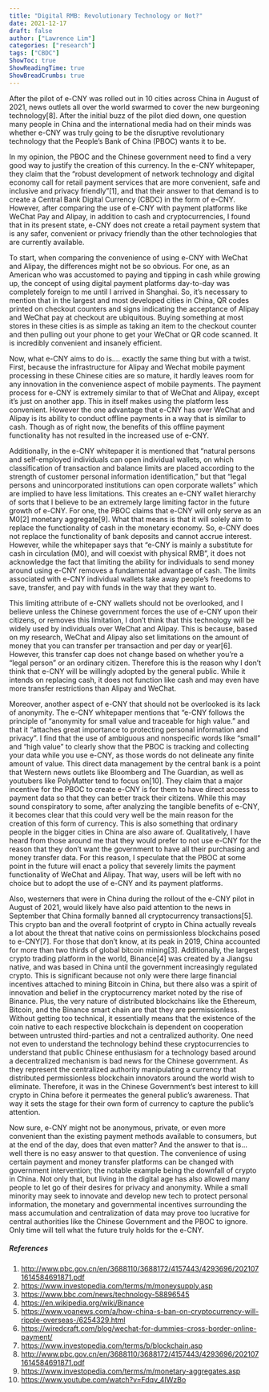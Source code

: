 ```yaml
---
title: "Digital RMB: Revolutionary Technology or Not?"
date: 2021-12-17
draft: false
author: ["Lawrence Lim"]
categories: ["research"]
tags: ["CBDC"]
ShowToc: true
ShowReadingTime: true
ShowBreadCrumbs: true
---
```


After the pilot of e-CNY was rolled out in 10 cities across China in August of 2021, news outlets all over the world swarmed to cover the new burgeoning technology[8]. After the initial buzz of the pilot died down, one question many people in China and the international media had on their minds was whether e-CNY was truly going to be the disruptive revolutionary technology that the People’s Bank of China (PBOC) wants it to be.

In my opinion, the PBOC and the Chinese government need to find a very good way to justify the creation of this currency. In the e-CNY whitepaper, they claim that the “robust development of network technology and digital economy call for retail payment services that are more convenient, safe and inclusive and privacy friendly”[1], and that their answer to that demand is to create a Central Bank Digital Currency (CBDC) in the form of e-CNY. However, after comparing the use of e-CNY with payment platforms like WeChat Pay and Alipay, in addition to cash and cryptocurrencies, I found that in its present state, e-CNY does not create a retail payment system that is any safer, convenient or privacy friendly than the other technologies that are currently available.

To start, when comparing the convenience of using e-CNY with WeChat and Alipay, the differences might not be so obvious. For one, as an American who was accustomed to paying and tipping in cash while growing up, the concept of using digital payment platforms day-to-day was completely foreign to me until I arrived in Shanghai. So, it’s necessary to mention that in the largest and most developed cities in China, QR codes printed on checkout counters and signs indicating the acceptance of Alipay and WeChat pay at checkout are ubiquitous. Buying something at most stores in these cities is as simple as taking an item to the checkout counter and then pulling out your phone to get your WeChat or QR code scanned. It is incredibly convenient and insanely efficient. 

Now, what e-CNY aims to do is…. exactly the same thing but with a twist. First, because the infrastructure for Alipay and Wechat mobile payment processing in these Chinese cities are so mature, it hardly leaves room for any innovation in the convenience aspect of mobile payments. The payment process for e-CNY is extremely similar to that of WeChat and Alipay, except it’s just on another app. This in itself makes using the platform less convenient. However the one advantage that e-CNY has over WeChat and Alipay is its ability to conduct offline payments in a way that is similar to cash. Though as of right now, the benefits of this offline payment functionality has not resulted in the increased use of e-CNY. 

Additionally, in the e-CNY whitepaper it is mentioned that “natural persons and self-employed individuals can open individual wallets, on which classification of transaction and balance limits are placed according to the strength of customer personal information identification,” but that “legal persons and unincorporated institutions can open corporate wallets” which are implied to have less limitations. This creates an e-CNY wallet hierarchy of sorts that I believe to be an extremely large limiting factor in the future growth of e-CNY. For one, the PBOC claims that e-CNY will only serve as an M0[2] monetary aggregate[9]. What that means is that it will solely aim to replace the functionality of cash in the monetary economy. So, e-CNY does not replace the functionality of bank deposits and cannot accrue interest. However, while the whitepaper says that “e-CNY is mainly a substitute for cash in circulation (M0), and will coexist with physical RMB”, it does not acknowledge the fact that limiting the ability for individuals to send money around using e-CNY removes a fundamental advantage of cash. The limits associated with e-CNY individual wallets take away people’s freedoms to save, transfer, and pay with funds in the way that they want to. 

This limiting attribute of e-CNY wallets should not be overlooked, and I believe unless the Chinese government forces the use of e-CNY upon their citizens, or removes this limitation, I don’t think that this technology will be widely used by individuals over WeChat and Alipay. This is because, based on my research, WeChat and Alipay also set limitations on the amount of money that you can transfer per transaction and per day or year[6]. However, this transfer cap does not change based on whether you’re a “legal person” or an ordinary citizen. Therefore this is the reason why I don’t think that e-CNY will be willingly adopted by the general public. While it intends on replacing cash, it does not function like cash and may even have more transfer restrictions than Alipay and WeChat. 

Moreover, another aspect of e-CNY that should not be overlooked is its lack of anonymity. The e-CNY whitepaper mentions that “e-CNY follows the principle of “anonymity for small value and traceable for high value.” and that it “attaches great importance to protecting personal information and privacy”. I find that the use of ambiguous and nonspecific words like “small” and “high value” to clearly show that the PBOC is tracking and collecting your data while you use e-CNY, as those words do not delineate any finite amount of value. This direct data management by the central bank is a point that Western news outlets like Bloomberg and The Guardian, as well as youtubers like PolyMatter tend to focus on[10]. They claim that a major incentive for the PBOC to create e-CNY is for them to have direct access to payment data so that they can better track their citizens. While this may sound conspiratory to some, after analyzing the tangible benefits of e-CNY, it becomes clear that this could very well be the main reason for the creation of this form of currency. This is also something that ordinary people in the bigger cities in China are also aware of. Qualitatively, I have heard from those around me that they would prefer to not use e-CNY for the reason that they don’t want the government to have all their purchasing and money transfer data. For this reason, I speculate that the PBOC at some point in the future will enact a policy that severely limits the payment functionality of WeChat and Alipay. That way, users will be left with no choice but to adopt the use of e-CNY and its payment platforms.

Also, westerners that were in China during the rollout of the e-CNY pilot in August of 2021, would likely have also paid attention to the news in September that China formally banned all cryptocurrency transactions[5]. This crypto ban and the overall footprint of crypto in China actually reveals a lot about the threat that native coins on permissionless blockchains posed to e-CNY[7]. For those that don’t know, at its peak in 2019, China accounted for more than two thirds of global bitcoin mining[3]. Additionally, the largest crypto trading platform in the world, Binance[4] was created by a Jiangsu native, and was based in China until the government increasingly regulated crypto. This is significant because not only were there large financial incentives attached to mining Bitcoin in China, but there also was a spirit of innovation and belief in the cryptocurrency market noted by the rise of Binance. Plus, the very nature of distributed blockchains like the Ethereum, Bitcoin, and the Binance smart chain are that they are permissionless. Without getting too technical, it essentially means that the existence of the coin native to each respective blockchain is dependent on cooperation between untrusted third-parties and not a centralized authority. One need not even to understand the technology behind these cryptocurrencies to understand that public Chinese enthusiasm for a technology based around a decentralized mechanism is bad news for the Chinese government. As they represent the centralized authority manipulating a currency that distributed permissionless blockchain innovators around the world wish to eliminate. Therefore, it was in the Chinese Government’s best interest to kill crypto in China before it permeates the general public’s awareness. That way it sets the stage for their own form of currency to capture the public’s attention.

Now sure, e-CNY might not be anonymous, private, or even more convenient than the existing payment methods available to consumers, but at the end of the day, does that even matter? And the answer to that is… well there is no easy answer to that question. The convenience of using certain payment and money transfer platforms can be changed with government intervention; the notable example being the downfall of crypto in China. Not only that, but living in the digital age has also allowed many people to let go of their desires for privacy and anonymity. While a small minority may seek to innovate and develop new tech to protect personal information, the monetary and governmental incentives surrounding the mass accumulation and centralization of data may prove too lucrative for central authorities like the Chinese Government and the PBOC to ignore. Only time will tell what the future truly holds for the e-CNY.

##### References

1. http://www.pbc.gov.cn/en/3688110/3688172/4157443/4293696/2021071614584691871.pdf
2. https://www.investopedia.com/terms/m/moneysupply.asp
3. https://www.bbc.com/news/technology-58896545
4. https://en.wikipedia.org/wiki/Binance
5. https://www.voanews.com/a/how-china-s-ban-on-cryptocurrency-will-ripple-overseas-/6254329.html
6. https://wiredcraft.com/blog/wechat-for-dummies-cross-border-online-payment/
7. https://www.investopedia.com/terms/b/blockchain.asp
8. http://www.pbc.gov.cn/en/3688110/3688172/4157443/4293696/2021071614584691871.pdf
9. https://www.investopedia.com/terms/m/monetary-aggregates.asp
10. https://www.youtube.com/watch?v=Fdqv_4IWzBo
